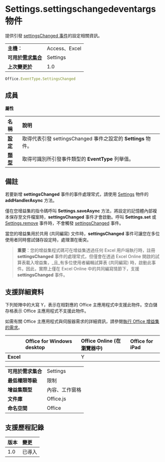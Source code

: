 # Settings.settingschangedeventargs 物件
提供引發 [settingsChanged 事件](settings.settingschangedevent.md)的設定相關資訊。

|||
|:-----|:-----|
|**主機︰**|Access、Excel |
|**可用於[需求集合](../../docs/overview/specify-office-hosts-and-api-requirements.md)**|Settings|
|**上次變更於**|1.0|

```js
Office.EventType.SettingsChanged
```

## 成員

**屬性**

|**名稱**|**說明**|
|:-----|:-----|
|**[設定](settings.settingschangedeventargs.setting.md)**|取得代表引發 settingsChanged 事件之設定的 **Settings** 物件。|
|**[類型](settings.settingschangedeventargs.type.md)**|取得可識別所引發事件類型的 **EventType** 列舉值。|

## 備註

若要新增 **settingsChanged** 事件的事件處理常式，請使用 [Settings](settings.addhandlerasync.md) 物件的 **addHandlerAsync** 方法。

僅在您增益集的指令碼呼叫 **Settings.saveAsync** 方法，將設定的記憶體內部複本保存至文件檔案時，**settingsChanged** 事件才會啟動。呼叫 **Settings.set** 或 [Settings.remove](settings.set.md) 事件時，不會觸發 [settingsChanged](settings.remove.md) 事件。

當您的增益集用於共用 (共同編寫) 文件時，**settingsChanged** 事件可讓您在多位使用者同時嘗試儲存設定時，處理潛在衝突。


 >**重要**：您的增益集程式碼可在增益集透過任何 Excel 用戶端執行時，註冊 **settingsChanged** 事件的處理常式，但僅會在透過 Excel Online 開啟的試算表載入增益集，_且_有多位使用者編輯試算表 (共同編寫) 時，啟動此事件。因此，實際上僅在 Excel Online 中的共同編寫情節下，支援 **settingsChanged** 事件。



## 支援詳細資料


下列矩陣中的大寫 Y，表示在相對應的 Office 主應用程式中支援此物件。空白儲存格表示 Office 主應用程式不支援此物件。

如需有關 Office 主應用程式與伺服器需求的詳細資訊，請參閱[執行 Office 增益集的需求](../../docs/overview/requirements-for-running-office-add-ins.md)。


||**Office for Windows desktop**|**Office Online (在瀏覽器中)**|**Office for iPad**|
|:-----|:-----|:-----|:-----|
|**Excel**||Y||


|||
|:-----|:-----|
|**可用於需求集合**|Settings|
|**最低權限等級**|限制|
|**增益集類型**|內容、工作窗格|
|**文件庫**|Office.js|
|**命名空間**|Office|

## 支援歷程記錄

|**版本**|**變更**|
|:-----|:-----|
|1.0|已導入|
